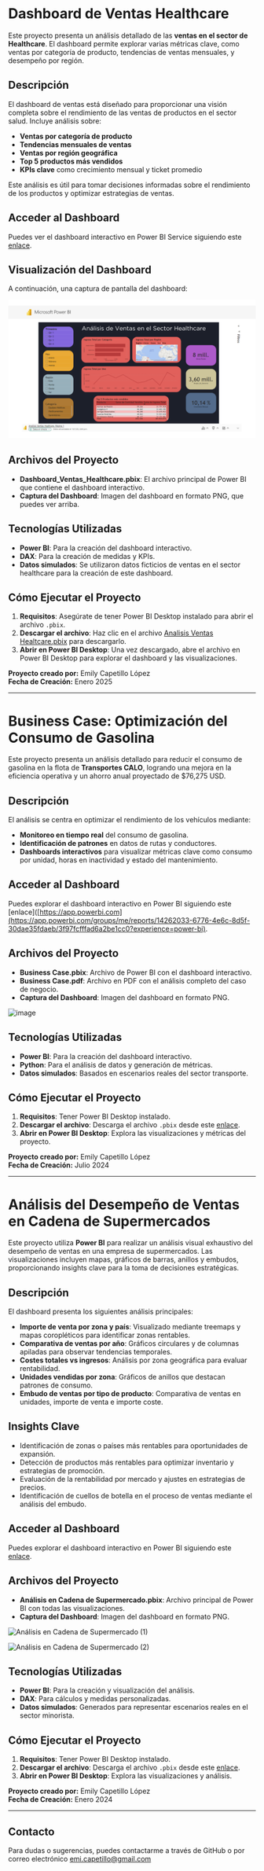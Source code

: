 # Dashboard de Ventas Healthcare

Este proyecto presenta un análisis detallado de las **ventas en el sector de Healthcare**. El dashboard permite explorar varias métricas clave, como ventas por categoría de producto, tendencias de ventas mensuales, y desempeño por región.

## Descripción

El dashboard de ventas está diseñado para proporcionar una visión completa sobre el rendimiento de las ventas de productos en el sector salud. Incluye análisis sobre:

- **Ventas por categoría de producto**
- **Tendencias mensuales de ventas**
- **Ventas por región geográfica**
- **Top 5 productos más vendidos**
- **KPIs clave** como crecimiento mensual y ticket promedio

Este análisis es útil para tomar decisiones informadas sobre el rendimiento de los productos y optimizar estrategias de ventas.

## Acceder al Dashboard

Puedes ver el dashboard interactivo en Power BI Service siguiendo este [enlace](https://app.powerbi.com/groups/me/reports/86a86ea2-b9bc-488e-a97c-592287bc5708/e5bc2d7e9130b9f66006?experience=power-bi).

## Visualización del Dashboard

A continuación, una captura de pantalla del dashboard:

![Dashboard de Ventas Healthcare](Dashboard_Healtcare.png)

## Archivos del Proyecto

- **Dashboard_Ventas_Healthcare.pbix**: El archivo principal de Power BI que contiene el dashboard interactivo.
- **Captura del Dashboard**: Imagen del dashboard en formato PNG, que puedes ver arriba.

## Tecnologías Utilizadas

- **Power BI**: Para la creación del dashboard interactivo.
- **DAX**: Para la creación de medidas y KPIs.
- **Datos simulados**: Se utilizaron datos ficticios de ventas en el sector healthcare para la creación de este dashboard.

## Cómo Ejecutar el Proyecto

1. **Requisitos**: Asegúrate de tener Power BI Desktop instalado para abrir el archivo `.pbix`.
2. **Descargar el archivo**: Haz clic en el archivo [Analisis Ventas Healtcare.pbix](https://github.com/e-capetillo/Portafolio/blob/c0a84b85175ea48702c92880fff8e51defbc7d55/Analisis%20Ventas%20Healtcare.pbix) para descargarlo.
3. **Abrir en Power BI Desktop**: Una vez descargado, abre el archivo en Power BI Desktop para explorar el dashboard y las visualizaciones.

**Proyecto creado por:** Emily Capetillo López  
**Fecha de Creación:** Enero 2025  

---

# Business Case: Optimización del Consumo de Gasolina  

Este proyecto presenta un análisis detallado para reducir el consumo de gasolina en la flota de **Transportes CALO**, logrando una mejora en la eficiencia operativa y un ahorro anual proyectado de $76,275 USD.  

## Descripción  

El análisis se centra en optimizar el rendimiento de los vehículos mediante:  
- **Monitoreo en tiempo real** del consumo de gasolina.  
- **Identificación de patrones** en datos de rutas y conductores.  
- **Dashboards interactivos** para visualizar métricas clave como consumo por unidad, horas en inactividad y estado del mantenimiento.  

## Acceder al Dashboard  

Puedes explorar el dashboard interactivo en Power BI siguiendo este [enlace]([https://app.powerbi.com](https://app.powerbi.com/groups/me/reports/14262033-6776-4e6c-8d5f-30dae35fdaeb/3f97fcfffad6a2be1cc0?experience=power-bi).  

## Archivos del Proyecto  

- **Business Case.pbix**: Archivo de Power BI con el dashboard interactivo.
- **Business Case.pdf**: Archivo en PDF con el análisis completo del caso de negocio.
- **Captura del Dashboard**: Imagen del dashboard en formato PNG.

![image](https://github.com/user-attachments/assets/1d927870-58e5-40cd-943c-68c3cf57ea68)


## Tecnologías Utilizadas  

- **Power BI**: Para la creación del dashboard interactivo.  
- **Python**: Para el análisis de datos y generación de métricas.  
- **Datos simulados**: Basados en escenarios reales del sector transporte.  

## Cómo Ejecutar el Proyecto  

1. **Requisitos**: Tener Power BI Desktop instalado.  
2. **Descargar el archivo**: Descarga el archivo `.pbix` desde este [enlace](https://github.com/e-capetillo/Portafolio/blob/POWERBI/Business%20Case.pbix).  
3. **Abrir en Power BI Desktop**: Explora las visualizaciones y métricas del proyecto.  

**Proyecto creado por:** Emily Capetillo López  
**Fecha de Creación:** Julio 2024  

---

# Análisis del Desempeño de Ventas en Cadena de Supermercados  

Este proyecto utiliza **Power BI** para realizar un análisis visual exhaustivo del desempeño de ventas en una empresa de supermercados. Las visualizaciones incluyen mapas, gráficos de barras, anillos y embudos, proporcionando insights clave para la toma de decisiones estratégicas.  

## Descripción  

El dashboard presenta los siguientes análisis principales:  
- **Importe de venta por zona y país**: Visualizado mediante treemaps y mapas coropléticos para identificar zonas rentables.  
- **Comparativa de ventas por año**: Gráficos circulares y de columnas apiladas para observar tendencias temporales.  
- **Costes totales vs ingresos**: Análisis por zona geográfica para evaluar rentabilidad.  
- **Unidades vendidas por zona**: Gráficos de anillos que destacan patrones de consumo.  
- **Embudo de ventas por tipo de producto**: Comparativa de ventas en unidades, importe de venta e importe coste.  

## Insights Clave  

- Identificación de zonas o países más rentables para oportunidades de expansión.  
- Detección de productos más rentables para optimizar inventario y estrategias de promoción.  
- Evaluación de la rentabilidad por mercado y ajustes en estrategias de precios.  
- Identificación de cuellos de botella en el proceso de ventas mediante el análisis del embudo.

## Acceder al Dashboard  

Puedes explorar el dashboard interactivo en Power BI siguiendo este [enlace]([https://app.powerbi.com/groups/me/reports/b3b10322-e091-4a42-831b-d027200f43ba/ReportSection?experience=power-bi).  

## Archivos del Proyecto  

- **Análisis en Cadena de Supermercado.pbix**: Archivo principal de Power BI con todas las visualizaciones.  
- **Captura del Dashboard**: Imagen del dashboard en formato PNG.

![Análisis en Cadena de Supermercado (1)](https://github.com/user-attachments/assets/081aae1c-263a-4dfd-97e2-3b95086f1653)

![Análisis en Cadena de Supermercado (2)](https://github.com/user-attachments/assets/8c192c4f-9282-4971-9f23-a44bbb717a77)

## Tecnologías Utilizadas  

- **Power BI**: Para la creación y visualización del análisis.  
- **DAX**: Para cálculos y medidas personalizadas.  
- **Datos simulados**: Generados para representar escenarios reales en el sector minorista.  

## Cómo Ejecutar el Proyecto  

1. **Requisitos**: Tener Power BI Desktop instalado.  
2. **Descargar el archivo**: Descarga el archivo `.pbix` desde este [enlace](https://github.com/e-capetillo/Portafolio/blob/POWERBI/An%C3%A1lisis%20en%20Cadena%20de%20Supermercado.pbix).  
3. **Abrir en Power BI Desktop**: Explora las visualizaciones y análisis.

**Proyecto creado por:** Emily Capetillo López  
**Fecha de Creación:** Enero 2024 

---

## Contacto  

Para dudas o sugerencias, puedes contactarme a través de GitHub o por correo electrónico [emi.capetillo@gmail.com](mailto:emi.capetillo@gmail.com)


